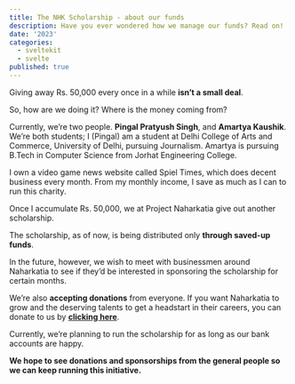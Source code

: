 ```yaml
---
title: The NHK Scholarship - about our funds
description: Have you ever wondered how we manage our funds? Read on!
date: '2023'
categories:
  - sveltekit
  - svelte
published: true
---
```


Giving away Rs. 50,000 every once in a while **isn’t a small deal**.

So, how are we doing it? Where is the money coming from?

Currently, we’re two people. **Pingal Pratyush Singh**, and **Amartya Kaushik**. We’re both students; I (Pingal) am a student at Delhi College of Arts and Commerce, University of Delhi, pursuing Journalism. Amartya is pursuing B.Tech in Computer Science from Jorhat Engineering College.

I own a video game news website called Spiel Times, which does decent business every month. From my monthly income, I save as much as I can to run this charity.

Once I accumulate Rs. 50,000, we at Project Naharkatia give out another scholarship.

The scholarship, as of now, is being distributed only **through saved-up funds**.

In the future, however, we wish to meet with businessmen around Naharkatia to see if they’d be interested in sponsoring the scholarship for certain months.

We’re also **accepting donations** from everyone. If you want Naharkatia to grow and the deserving talents to get a headstart in their careers, you can donate to us by **[clicking here](http://naharkatia.com/donate)**.

Currently, we’re planning to run the scholarship for as long as our bank accounts are happy.

**We hope to see donations and sponsorships from the general people so we can keep running this initiative.**
